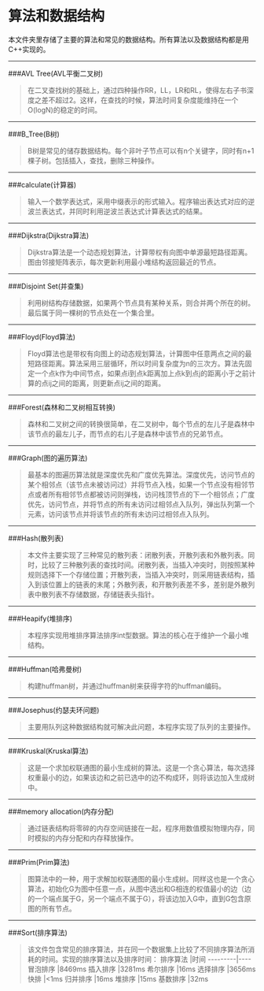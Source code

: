 # 算法和数据结构
本文件夹里存储了主要的算法和常见的数据结构。所有算法以及数据结构都是用C++实现的。

---
###AVL Tree(AVL平衡二叉树)
>在二叉查找树的基础上，通过四种操作RR，LL，LR和RL，使得左右子书深度之差不超过2。这样，在查找的时候，算法时间复杂度能维持在一个O(logN)的稳定的时间。

---
###B_Tree(B树)
>B树是常见的储存数据结构。每个非叶子节点可以有n个关键字，同时有n+1棵子树。包括插入，查找，删除三种操作。

---
###calculate(计算器)
>输入一个数学表达式，采用中缀表示的形式输入。程序输出表达式对应的逆波兰表达式，并同时利用逆波兰表达式计算表达式的结果。

---
###Dijkstra(Dijkstra算法)
>Dijkstra算法是一个动态规划算法，计算带权有向图中单源最短路径距离。图由邻接矩阵表示，每次更新利用最小堆结构返回最近的节点。

---
###Disjoint Set(并查集)
>利用树结构存储数据，如果两个节点具有某种关系，则合并两个所在的树。最后属于同一棵树的节点处在一个集合里。

---
###Floyd(Floyd算法)
>Floyd算法也是带权有向图上的动态规划算法，计算图中任意两点之间的最短路径距离。算法采用三层循环，所以时间复杂度为n的三次方。算法先固定一个点k作为中间节点，如果点i到点k距离加上点k到点j的距离小于之前计算的点ij之间的距离，则更新点ij之间的距离。

---
###Forest(森林和二叉树相互转换)
>森林和二叉树之间的转换很简单，在二叉树中，每个节点的左儿子是森林中该节点的最左儿子，而节点的右儿子是森林中该节点的兄弟节点。

---
###Graph(图的遍历算法)
>最基本的图遍历算法就是深度优先和广度优先算法。深度优先，访问节点的某个相邻点（该节点未被访问过）并将节点入栈，如果一个节点没有相邻节点或者所有相邻节点都被访问则弹栈，访问栈顶节点的下一个相邻点；广度优先，访问节点，并将节点的所有未访问过相邻点入队列，弹出队列第一个元素，访问该节点并将该节点的所有未访问过相邻点入队列。

---
###Hash(散列表)
>本文件主要实现了三种常见的散列表：闭散列表，开散列表和外散列表。同时，比较了三种散列表的查找时间。闭散列表，当插入冲突时，则按照某种规则选择下一个存储位置；开散列表，当插入冲突时，则采用链表结构，插入到该位置上的链表的末尾；外散列表，和开散列表差不多，差别是外散列表中散列表不存储数据，存储链表头指针。

---
###Heapify(堆排序)
>本程序实现用堆排序算法排序int型数据。算法的核心在于维护一个最小堆结构。

---
###Huffman(哈弗曼树)
>构建huffman树，并通过huffman树来获得字符的huffman编码。

---
###Josephus(约瑟夫环问题)
>主要用队列这种数据结构就可解决此问题，本程序实现了队列的主要操作。

---
###Kruskal(Kruskal算法)
>这是一个求加权联通图的最小生成树的算法。这是一个贪心算法，每次选择权重最小的边，如果该边和之前已选中的边不构成环，则将该边加入生成树中。

---
###memory allocation(内存分配)
>通过链表结构将零碎的内存空间链接在一起，程序用数值模拟物理内存，同时模拟的内存分配和内存释放操作。

---
###Prim(Prim算法)
>图算法中的一种，用于求解加权联通图的最小生成树。同样这也是一个贪心算法，初始化G为图中任意一点，从图中选出和G相连的权值最小的边（边的一个端点属于G，另一个端点不属于G），将该边加入G中，直到G包含原图的所有节点。

---
###Sort(排序算法)
>该文件包含常见的排序算法，并在同一个数据集上比较了不同排序算法所消耗的时间。实现的排序算法以及排序时间：
排序算法 |时间
---------|----
冒泡排序 |8469ms
插入排序 |3281ms
希尔排序 |16ms
选择排序 |3656ms
快排     |<1ms
归并排序 |16ms
堆排序   |15ms
基数排序 |32ms

